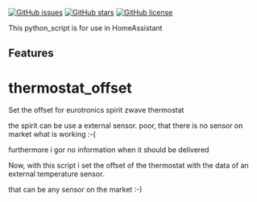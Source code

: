 <a href="https://github.com/amrheing/thermostat_offset/issues"><img alt="GitHub issues" src="https://img.shields.io/github/issues/amrheing/climate_automation"></a>
<a href="https://github.com/amrheing/thermostat_offset/stargazers"><img alt="GitHub stars" src="https://img.shields.io/github/stars/amrheing/climate_automation"></a>
<a href="https://github.com/amrheing/thermostat_offset/blob/master/LICENSE"><img alt="GitHub license" src="https://img.shields.io/github/license/amrheing/thermostat_offset"></a>

This python_script is for use in HomeAssistant

## Features

# thermostat_offset
Set the offset for eurotronics spirit zwave thermostat

the spirit can be use a external sensor. poor, that there is no sensor on market what is working :-(

furthermore i gor no information when it should be delivered

Now, with this script i set the offset of the thermostat with the data of an external temperature sensor.

that can be any sensor on the market :-)

